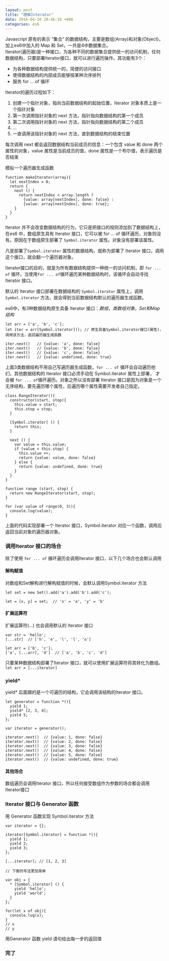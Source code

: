 ```yaml
---
layout: post
title: "理解Interator"
date: 2016-04-10 20:46:16 +800
categories: es6
---
```

Javascript 原有的表示 “集合” 的数据结构，主要是数组(Array)和对象(Object)，加上es6中加入的 Map 和 Set，一共是4中数据集合。<br>
Iterator(遍历器)是一种接口，为各种不同的数据集合提供统一的访问机制，任何数据结构，只要部署Iterator接口，就可以进行遍历操作。其功能有3个：

* 为各种数据结构提供统一的，简便的访问接口
* 使得数据结构的内部成员能够按某种次序排列
* 服务 for ... of 循环

Iterator的遍历过程如下：

1. 创建一个指针对象，指向当前数据结构的起始位置，Iterator 对象本质上是一个指针对象
2. 第一次调用指针对象的 next 方法，指针指向数据结构的第一个成员
3. 第二次调用指针对象的 next 方法，指针指向数据结构的第二个成员
4. ...
5. 一直调用该指针对象的 next 方法，直到数据结构的结束位置

每次调用 next 都会返回数据结构当前成员的信息：一个包含 value 和 done 两个属性的对象，value 属性是当前成员的值，done 属性是一个布尔值，表示遍历是否结束

模拟一个遍历器生成函数
    
    function makeIterator(array){
      let nextIndex = 0;
      return {
        next () {
          return nextIndex < array.length ?
            {value: array[nextIndex], done: false} :
            {value: array[nextIndex], done: true};
        }
      }
    }
    
 Iterator 并不会改变数据结构的行为，它只是把接口的规则添加到了数据结构上，在es6 中，数组原生具有 Iterator 接口，它可以被 for ... of 循环遍历，对象则没有。原因在于数组原生部署了 `Symbol.iterator` 属性。对象没有部署该属性。
 
 凡是部署了`Symbol.iterator` 属性的数据结构，就称为部署了 Iterator 接口，调用这个接口，就会翻一个遍历器对象。
 
 Iterator接口的目的，就是为所有数据结构提供一种统一的访问机制，即 `for ... of` 循环。当使用`for ... of`循环遍历某种数据结构时，该循环会自动寻找 Iterator 接口。
 
 默认的 Iterator 接口部署在数据结构的 `Symbol.iterator` 属性上，调用 `Symbol.iterator` 方法，就会得到当前数据结构默认的遍历器生成函数。
 
 es6中，有3种数据结构原生具备 Iterator 接口：*数组*，*类数组对象*，*Set和Map结构*
 
    let arr = ['a', 'b', 'c'];
    let iter = arr[Symbol.iterator](); // 原生具备Symbol.iterator接口(属性)，调用该方法，返回遍历器生成函数
    
    iter.next()   // {value: 'a', done: false}
    iter.next()   // {value: 'b', done: false}
    iter.next()   // {value: 'c', done: false}
    iter.next()   // {value: undefined, done: true}
    
上面3类数据结构不用自己写遍历器生成函数，`for ... of` 循环会自动遍历他们，其他数据结构的 Iterator 接口必须手动在 Symbol.iterator 属性上部署， 才会被 `for ... of`循环遍历。对象之所以没有部署 Iterator 接口是因为对象是一个无序结构，要先遍历哪个属性，后遍历哪个属性需要开发者自己指定。

    class RangeIterator(){
      constructor(start, stop){
        this.value = start;
        this.stop = stop;
      }
      
      [Symbol.iterator] () {
        return this;
      }
      
      next () {
        var value = this.value;
        if (value < this.stop) {
          this.value ++;
          return {value: value, done: false}
        } else {
          return {value: undefined, done: true}
        }
      }
    }
    
    function range (start, stop) {
      return new RangeIterator(start, stop);
    }
    
    for (var value of range(0, 3)){
      console.log(value);
    }
    
上面的代码实现部署一个 Iterator 接口，Symbol.iterator 对应一个函数，调用后返回当前对象的遍历器对象。

### 调用Iterator 接口的场合

除了使用 `for ... of` 循环遍历会调用Iterator 接口，以下几个场合也会默认调用

#### 解构赋值

对数组和Set解构进行解构赋值的时候，会默认调用Symbol.iterator 方法

    let set = new Set().add('a').add('b').add('c');

    let = [x, y] = set;  // 'x' = 'a', 'y' = 'b'

#### 扩展运算符

扩展运算符(...) 也会调用默认的 Iterator 接口

    var str = 'hello';
    [...str]  // ['h', 'e', 'l', 'l', 'o']
    
    let arr = ['b', 'c'];
    ['a', [...arr], 'd']  // ['a', 'b', 'c', 'd']
    
只要某种数据结构部署了Iterator 接口，就可以使用扩展运算符将其转化为数组。 `let arr = [...iterator]`


### yield*

yield* 后面跟的是一个可遍历的结构，它会调用该结构的Iterator 接口。

    let generator = function *(){
      yield 1;
      yield* [2, 3, 4];
      yield 5;
    };
    
    var iterator = generator();
    
    iterator.next()  // {value: 1, done: false}
    iterator.next()  // {value: 2, done: false}
    iterator.next()  // {value: 3, done: false}
    iterator.next()  // {value: 4, done: false}
    iterator.next()  // {value: 5, done: false}
    iterator.next()  // {value: undefined, done: true}
    
#### 其他场合

数组遍历会调用Iterator 接口，所以任何接受数组作为参数的场合都会调用Iterator接口

### Iterator 接口与 Generator 函数

用 Generator 函数实现 Symbol.iterator 方法

    var iterator = {};
    
    iterator[Symbol.iterator] = function *(){
      yield 1;
      yield 2;
      yield 3;
    };
    
    [...iterator]; // [1, 2, 3]
    
    // 下面的写法更加简单
    
    var obj = {
      * [Symbol.iterator] () {
        yield 'hello';
        yield 'world';
      }
    };
    
    for(let x of obj){
      console.log(x);
    }
    // x
    // y
    
用Generator 函数 yield 语句给出每一步的返回值

### 完了

    
 

    